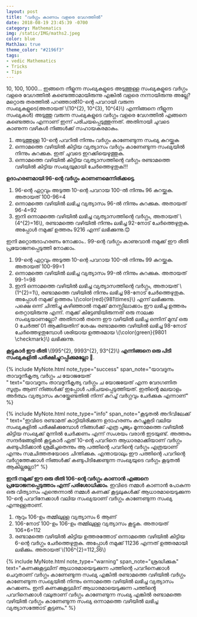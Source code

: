```yaml
---
layout: post
title: "വർഗ്ഗം കാണാം വളരെ വേഗത്തിൽ"
date: 2018-08-19 23:45:39 -0700
category: Mathematics
img: /static/IMG/maths2.jpeg
color: blue
MathJax: true
theme_color: "#2196f3"
tags: 
- vedic Mathematics
- Tricks
- Tips
---
```


10, 100, 1000... ഇങ്ങനെ നീളുന്ന സംഖ്യകളുടെ അടുത്തുള്ള സംഖ്യകളുടെ വർഗ്ഗം വളരെ വേഗത്തിൽ കണ്ടെത്താമായിരുന്നു എങ്കിൽ വളരെ നന്നായിരുന്നു അല്ലേ? മറ്റൊരു തരത്തിൽ പറഞ്ഞാൽ10-ന്റെ പവറായി വരുന്ന സംഖ്യകളുടെ(അതായത് \\(10^{2}, 10^{3}, 10^{4}\\) എന്നിങ്ങനെ നീളുന്ന സംഖ്യകൾ) അടുത്തു വരുന്ന സംഖ്യകളുടെ വർഗ്ഗം വളരെ വേഗത്തിൽ എങ്ങനെ കണ്ടെത്താം എന്നാണ് ഇന്ന് പരിചയപ്പെടുത്തുന്നത്. അതിനായി ചുവടെ കാണുന്ന വഴികൾ നിങ്ങൾക്ക് സഹായകരമാകും.

1. അടുത്തുള്ള 10-ന്റെ പവറിൽ നിന്നും വർഗ്ഗം കാണേണ്ടുന്ന സംഖ്യ കുറയ്ക്കുക
2. ഒന്നാമത്തെ വഴിയിൽ കിട്ടിയ വ്യത്യാസം വർഗ്ഗം കാണേണ്ടുന്ന സംഖ്യയിൽ നിന്നും കുറക്കുക. ഇത്‌ ചുവടെ ഇറക്കിയെഴുത്തുക.
3. ഒന്നാമത്തെ വഴിയിൽ കിട്ടിയ വ്യത്യാസത്തിന്റെ വർഗ്ഗം രണ്ടാമത്തെ വഴിയിൽ കിട്ടിയ സംഖ്യയുമായി ചേർത്തെഴുതുക!!!

**ഉദാഹരണമായി 96-ന്റെ വർഗ്ഗം കാണണമെന്നിരിക്കട്ടെ**. 

1. 96-ന്റെ ഏറ്റവും അടുത്ത 10-ന്റെ പവറായ 100-ൽ നിന്നും 96 കുറയ്ക്കുക. അതായത് 100-96=4
2. ഒന്നാമത്തെ വഴിയിൽ ലഭിച്ച വ്യത്യാസം 96-ൽ നിന്നും കുറക്കുക. അതായത് 96-4=92
3. ഇനി ഒന്നാമത്തെ വഴിയിൽ ലഭിച്ച വ്യത്യാസത്തിന്റെ വർഗ്ഗം, അതായത് \\(4^{2}=16\\), രണ്ടാമത്തെ വഴിയിൽ നിന്നും ലഭിച്ച 92-നോട് ചേർത്തെഴുതുക. അപ്പോൾ നമുക്ക് ഉത്തരം 9216 എന്ന് ലഭിക്കുന്നു.😊

ഇനി മറ്റൊരുദാഹരണം നോക്കാം.. 99-ന്റെ വർഗ്ഗം കാണുവാൻ നമുക്ക് ഈ രീതി പ്രയോജനപ്പെടുത്തി നോക്കാം.

1. 99-ന്റെ ഏറ്റവും അടുത്ത 10-ന്റെ പവറായ 100-ൽ നിന്നും 99 കുറയ്ക്കുക. അതായത് 100-99=1
2. ഒന്നാമത്തെ വഴിയിൽ ലഭിച്ച വ്യത്യാസം 99-ൽ നിന്നും കുറക്കുക. അതായത് 99-1=98
3. ഇനി ഒന്നാമത്തെ വഴിയിൽ ലഭിച്ച വ്യത്യാസത്തിന്റെ വർഗ്ഗം, അതായത് \\(1^{2}=1\\), രണ്ടാമത്തെ വഴിയിൽ നിന്നും ലഭിച്ച 98-നോട് ചേർത്തെഴുതുക. അപ്പോൾ നമുക്ക് ഉത്തരം \\(\color{red}{981\times}\\) എന്ന് ലഭിക്കുന്നു. പക്ഷെ ഒന്ന് ചിന്തിച്ചു കഴിഞ്ഞാൽ നമുക്ക് മനസ്സിലാക്കാം ഈ ലഭിച്ച ഉത്തരം തെറ്റായിരുന്നു എന്ന്. നമുക്ക് കിട്ടേണ്ടിയിരുന്നത് ഒരു നാലക്ക സംഖ്യയാണല്ലോ? അതിനാൽ തന്നെ ഈ വഴിയിൽ ലഭിച്ച ഒന്നിന് മുമ്പ് ഒരു 0 ചേർത്ത് 01 ആക്കിയതിന് ശേഷം രണ്ടാമത്തെ വഴിയിൽ ലഭിച്ച 98-നോട് ചേർത്തെഴുതുമ്പോൾ ശരിയായ ഉത്തരമായ \\(\color{green}{9801 \checkmark}\\) ലഭിക്കുന്നു.

**കൂട്ടുകാർ ഈ രീതി** \\(995^{2}, 9993^{2}, 93^{2}\\) **എന്നിങ്ങനെ ഒരു പിടി സംഖ്യകളിൽ പരീക്ഷിച്ചുറപ്പിക്കുമല്ലോ** 🤔.

{% include MyNote.html note_type="success" span_note="യാവദൂനം താവദൂനീകൃത്യ വർഗ്ഗം ച യോജയേത്<br />" text="യാവദൂനം താവദൂനീകൃത്യ വർഗ്ഗം ച യോജയേത് എന്ന വേദഗണിത സൂത്രം ആണ് നിങ്ങൾക്ക് ഇപ്പോൾ പരിചയപ്പെടുത്തിയത്. ഇതിന്റെ മലയാളം അർത്ഥം വ്യത്യാസം കുറയ്ക്കേണ്ടതിൽ നിന്ന് കുറച്ച് വർഗ്ഗവും ചേർക്കുക എന്നാണ്" %}

{% include MyNote.html note_type="info" span_note="കൂടുതൽ അറിവിലേക്ക്<br />" text="ഇവിടെ രണ്ടാമത് കാട്ടിയിരിക്കുന്ന ഉദാഹരണം കുറച്ചുകൂടി വലിയ സംഖ്യകളിൽ പരീക്ഷിക്കുമ്പോൾ നിങ്ങൾക്ക് എത്ര പൂജ്യം മൂന്നാമത്തെ വഴിയിൽ കിട്ടിയ സംഖ്യക്ക് മുന്നിൽ ചേർക്കണം എന്ന് സംശയം വരാൻ ഇടയുണ്ട്. അത്തരം സന്ദർഭങ്ങളിൽ കൂട്ടുകാർ ഏത് 10-ന്റെ പവറിനെ ആധാരമാക്കിയാണ് വർഗ്ഗം കണ്ടുപിടിക്കാൻ ശ്രമിച്ചതെന്നും ആ പത്തിന്റെ പവറിന്റെ വർഗ്ഗം എത്രയാണ് എന്നും സമചിത്തതയോടെ ചിന്തിക്കുക. എന്തായാലും ഈ പത്തിന്റെ പവറിന്റെ വർഗ്ഗത്തേക്കാൾ നിങ്ങൾക്ക് കണ്ടുപിടിക്കേണ്ടുന്ന സംഖ്യയുടെ വർഗ്ഗം കൂടുതൽ ആകില്ലല്ലോ?" %}

**ഇനി നമുക്ക് ഈ ഒരു രീതി 106-ന്റെ വർഗ്ഗം കാണാൻ എങ്ങനെ പ്രയോജനപ്പെടുത്താം എന്ന് പരിശോധിക്കാം**. ഇവിടെ നമ്മൾ കാണാൻ പോകുന്ന ഒരു വിത്യാസം എന്തെന്നാൽ നമ്മൾ കണക്ക് കൂട്ടലുകൾക്ക് ആധാരമായെടുക്കുന്ന 10-ന്റെ പവറിനേക്കാൾ വലിയ സംഖ്യയാണ് വർഗ്ഗം കാണേണ്ടുന്ന സംഖ്യ എന്നുള്ളതാണ്.

1. നൂറും 106-ഉം തമ്മിലുള്ള വ്യത്യാസം 6 ആണ്
2. 106-നോട് 100-ഉം 106-ഉം തമ്മിലുള്ള വ്യത്യാസം കൂട്ടുക. അതായത് 106+6=112
3. രണ്ടാമത്തെ വഴിയിൽ കിട്ടിയ ഉത്തരത്തോട് ഒന്നാമത്തെ വഴിയിൽ കിട്ടിയ 6-ന്റെ വർഗ്ഗം ചേർത്തെഴുതുക. അപ്പോൾ നമുക്ക് 11236 എന്നത് ഉത്തരമായി ലഭിക്കും. അതായത് \\(106^{2}=112,36\\)

{% include MyNote.html note_type="warning" span_note="ശ്രദ്ധിക്കുക" text="കണക്കുകൂട്ടലിന് ആധാരമായെടുക്കുന്ന പത്തിന്റെ പവറിനെക്കാൾ ചെറുതാണ് വർഗ്ഗം കാണേണ്ടുന്ന സംഖ്യ എങ്കിൽ രണ്ടാമത്തെ വഴിയിൽ വർഗ്ഗം കാണേണ്ടുന്ന സംഖ്യയിൽ നിന്നും ഒന്നാമത്തെ വഴിയിൽ ലഭിച്ച വ്യത്യാസം കുറക്കണം. ഇനി കണക്കുകൂട്ടലിന് ആധാരമായെടുക്കുന്ന പത്തിന്റെ പവറിനെക്കാൾ വലുതാണ് വർഗ്ഗം കാണേണ്ടുന്ന സംഖ്യ എങ്കിൽ രണ്ടാമത്തെ വഴിയിൽ വർഗ്ഗം കാണേണ്ടുന്ന സംഖ്യ ഒന്നാമത്തെ വഴിയിൽ ലഭിച്ച വ്യത്യാസത്തോട് കൂട്ടണം." %}
